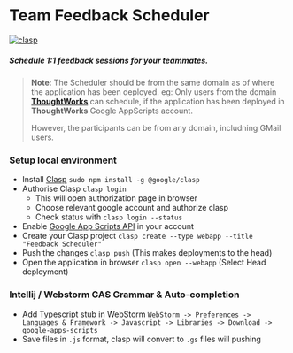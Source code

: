 # Team Feedback Scheduler

[![clasp](https://img.shields.io/badge/built%20with-clasp-4285f4.svg)](https://github.com/google/clasp)

##### Schedule 1:1 feedback sessions for your teammates.

> **Note**: The Scheduler should be from the same domain as of where the application has been deployed.
> eg: Only users from the domain **[ThoughtWorks](https://www.thoughtworks.com/)** can schedule, if the application has been deployed in **ThoughtWorks** Google AppScripts account.
>
>However, the participants can be from any domain, includning GMail users.
 
### Setup local environment
- Install [Clasp](https://github.com/google/clasp/#clasp "Command Line Apps Script Projects") `sudo npm install -g @google/clasp`
- Authorise Clasp `clasp login`
    - This will open authorization page in browser
    - Choose relevant google account and authorize clasp
    - Check status with `clasp login --status`
- Enable [Google App Scripts API](https://script.google.com/home/usersettings) in your account 
- Create your Clasp project `clasp create --type webapp --title "Feedback Scheduler"`
- Push the changes `clasp push` (This makes deployments to the head)
- Open the application in browser `clasp open --webapp` (Select Head deployment)

### Intellij / Webstorm GAS Grammar & Auto-completion
- Add Typescript stub in WebStorm 
```WebStorm -> Preferences -> Languages & Framework -> Javascript -> Libraries -> Download -> google-apps-scripts```
- Save files in `.js` format, clasp will convert to `.gs` files will pushing
